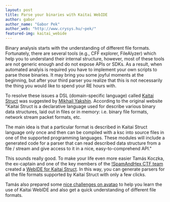 ```yaml
---
layout: post
title: Parse your binaries with Kaitai WebIDE
author: gabor
author_name: "Gabor Pek"
author_web: "http://www.crysys.hu/~pek/"
featured-img: kaitai_webide
---
```


Binary analysis starts with the understanding of different file formats. Fortunately, there are several tools (e.g., CFF explorer, FileAlyzer) which help you to understand their internal structure, however, most of these tools are not generic enough and do not expose APIs or SDKs. As a result, when automated analyis is required you have to implement your own scripts to parse those binaries. It may bring you some joyful moments at the beginning, but after your third parser you realize that this is not necessarily the thing you would like to spend your RE hours with.

<!--excerpt-->

To resolve these issues a DSL (domain-specific language) called [Kaitai Struct](http://kaitai.io/) was suggested by [Mikhail Yakshin](https://github.com/GreyCat). According to the original website "Kaitai Struct is a declarative language used for describe various binary data structures, laid out in files or in memory: i.e. binary file formats, network stream packet formats, etc.

The main idea is that a particular format is described in Kaitai Struct language only once and then can be compiled with a ksc into source files in one of the supported programming languages. These modules will include a generated code for a parser that can read described data structure from a file / stream and give access to it in a nice, easy-to-comprehend API."


This sounds really good. To make your life even more easier Tamás Koczka, the ex-captain and one of the key members of the [!SpamAndHex CTF team](https://ctftime.org/team/5347) created a [WebIDE for Kaitai Struct](https://github.com/koczkatamas/kaitai_struct_webide). In this way, you can generate parsers for all the file formats supported by Kaitai Struct with only a few clicks. 

Tamás also prepared some [nice challenges on avatao](https://platform.avatao.com/paths/6c78ce93-657a-4cb2-b4c0-25ed3d103beb) to help you learn the use of Kaitai WebIDE and also get a quick understanding of different file formats. 